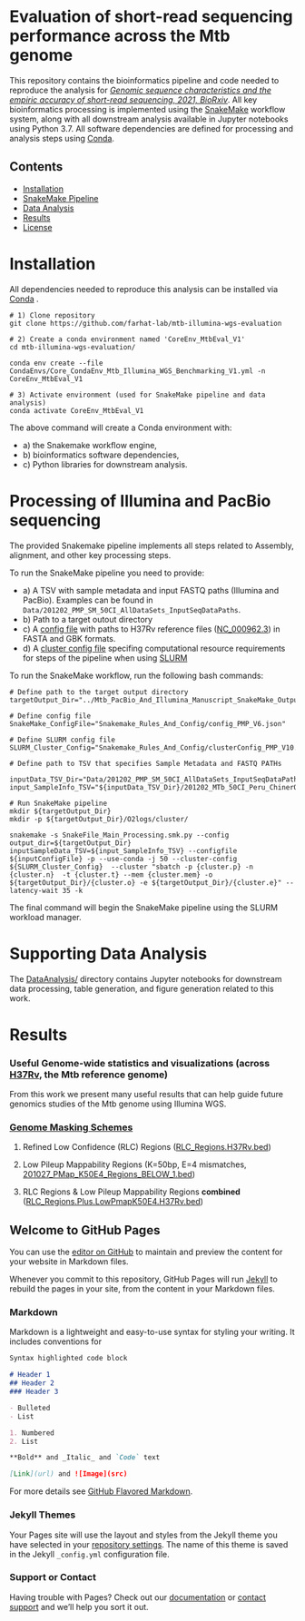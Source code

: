 # Evaluation of short-read sequencing performance across the Mtb genome

This repository contains the bioinformatics pipeline and code needed to reproduce the analysis for [*Genomic sequence characteristics and the empiric accuracy of short-read sequencing, 2021, BioRxiv*](https://www.biorxiv.org/content/10.1101/2021.04.08.438862v1). All key bioinformatics processing is implemented using the [SnakeMake](https://snakemake.github.io/) workflow system, along with all downstream analysis available in Jupyter notebooks using Python 3.7. All software dependencies are defined for processing and analysis steps using [Conda](https://docs.conda.io/en/latest/). 


## Contents
- [Installation](#Installation)
- [SnakeMake Pipeline](#Processing-of-Illumina-and-PacBio-sequencing)
- [Data Analysis](#Supporting-Data-Analysis)
- [Results](#Results)
- [License](#License)


# Installation
All dependencies needed to reproduce this analysis can be installed via [Conda](https://docs.conda.io/en/latest/) .
```
# 1) Clone repository
git clone https://github.com/farhat-lab/mtb-illumina-wgs-evaluation

# 2) Create a conda environment named 'CoreEnv_MtbEval_V1'
cd mtb-illumina-wgs-evaluation/

conda env create --file CondaEnvs/Core_CondaEnv_Mtb_Illumina_WGS_Benchmarking_V1.yml -n CoreEnv_MtbEval_V1

# 3) Activate environment (used for SnakeMake pipeline and data analysis)
conda activate CoreEnv_MtbEval_V1
```

The above command will create a Conda environment with:
- a) the Snakemake workflow engine,
- b) bioinformatics software dependencies, 
- c) Python libraries for downstream analysis.


# Processing of Illumina and PacBio sequencing 

The provided Snakemake pipeline implements all steps related to Assembly, alignment, and other key processing steps.

To run the SnakeMake pipeline you need to provide:
- a) A TSV with sample metadata and input FASTQ paths (Illumina and PacBio). Examples can be found in `Data/201202_PMP_SM_50CI_AllDataSets_InputSeqDataPaths`.
- b) Path to a target outout directory
- c) A [config file](https://github.com/farhat-lab/mtb-illumina-wgs-evaluation/blob/main/Snakemake_Rules_And_Config/config_PMP_V6.json) with paths to H37Rv reference files ([NC_000962.3](https://www.ncbi.nlm.nih.gov/nuccore/NC_000962.3)) in FASTA and GBK formats.
- d) A [cluster config file](https://github.com/farhat-lab/mtb-illumina-wgs-evaluation/blob/main/Snakemake_Rules_And_Config/clusterConfig_PMP_V10.json) specifing computational resource requirements for steps of the pipeline when using [SLURM](https://slurm.schedmd.com/documentation.html)


To run the SnakeMake workflow, run the following bash commands:
``` 
# Define path to the target output directory
targetOutput_Dir="../Mtb_PacBio_And_Illumina_Manuscript_SnakeMake_Output_V1"

# Define config file 
SnakeMake_ConfigFile="Snakemake_Rules_And_Config/config_PMP_V6.json"

# Define SLURM config file
SLURM_Cluster_Config="Snakemake_Rules_And_Config/clusterConfig_PMP_V10.json"

# Define path to TSV that specifies Sample Metadata and FASTQ PATHs

inputData_TSV_Dir="Data/201202_PMP_SM_50CI_AllDataSets_InputSeqDataPaths"
input_SampleInfo_TSV="${inputData_TSV_Dir}/201202_MTb_50CI_Peru_ChinerOms_Ngabonziza_TBPortals_PacBioDatasetsMerged_SampleInfo_InputFQs.tsv"

# Run SnakeMake pipeline
mkdir ${targetOutput_Dir}
mkdir -p ${targetOutput_Dir}/O2logs/cluster/

snakemake -s SnakeFile_Main_Processing.smk.py --config output_dir=${targetOutput_Dir} inputSampleData_TSV=${input_SampleInfo_TSV} --configfile ${inputConfigFile} -p --use-conda -j 50 --cluster-config  ${SLURM_Cluster_Config}  --cluster "sbatch -p {cluster.p} -n {cluster.n}  -t {cluster.t} --mem {cluster.mem} -o ${targetOutput_Dir}/{cluster.o} -e ${targetOutput_Dir}/{cluster.e}" --latency-wait 35 -k 
``` 
The final command will begin the SnakeMake pipeline using the SLURM workload manager. 



# Supporting Data Analysis 

The [DataAnalysis/](https://github.com/farhat-lab/mtb-illumina-wgs-evaluation/tree/main/DataAnalysis) directory contains Jupyter notebooks for downstream data processing, table generation, and figure generation related to this work.


# Results

### Useful Genome-wide statistics and visualizations (across [H37Rv]((https://www.ncbi.nlm.nih.gov/nuccore/NC_000962.3)), the Mtb reference genome)
From this work we present many useful results that can help guide future genomics studies of the Mtb genome using Illumina WGS. 

### [Genome Masking Schemes](https://github.com/farhat-lab/mtb-illumina-wgs-evaluation/tree/main/References/Mtb_H37Rv_MaskingSchemes)
1) Refined Low Confidence (RLC) Regions ([RLC_Regions.H37Rv.bed](https://raw.githubusercontent.com/farhat-lab/mtb-illumina-wgs-evaluation/main/References/Mtb_H37Rv_MaskingSchemes/RLC_Regions.H37Rv.bed))

2) Low Pileup Mappability Regions (K=50bp, E=4 mismatches, [201027_PMap_K50E4_Regions_BELOW_1.bed](https://raw.githubusercontent.com/farhat-lab/mtb-illumina-wgs-evaluation/main/References/Mtb_H37Rv_MaskingSchemes/201027_PMap_K50E4_Regions_BELOW_1.bed))

3) RLC Regions & Low Pileup Mappability Regions **combined** ([RLC_Regions.Plus.LowPmapK50E4.H37Rv.bed](https://raw.githubusercontent.com/farhat-lab/mtb-illumina-wgs-evaluation/main/Results/B_Extra_UsefulDataFiles/F_Defining_RLC_Regions/RLC_Regions.Plus.LowPmapK50E4.H37Rv.bed))











## Welcome to GitHub Pages

You can use the [editor on GitHub](https://github.com/farhat-lab/mtb-illumina-wgs-evaluation/edit/main/docs/index.md) to maintain and preview the content for your website in Markdown files.

Whenever you commit to this repository, GitHub Pages will run [Jekyll](https://jekyllrb.com/) to rebuild the pages in your site, from the content in your Markdown files.

### Markdown

Markdown is a lightweight and easy-to-use syntax for styling your writing. It includes conventions for

```markdown
Syntax highlighted code block

# Header 1
## Header 2
### Header 3

- Bulleted
- List

1. Numbered
2. List

**Bold** and _Italic_ and `Code` text

[Link](url) and ![Image](src)
```

For more details see [GitHub Flavored Markdown](https://guides.github.com/features/mastering-markdown/).

### Jekyll Themes

Your Pages site will use the layout and styles from the Jekyll theme you have selected in your [repository settings](https://github.com/farhat-lab/mtb-illumina-wgs-evaluation/settings/pages). The name of this theme is saved in the Jekyll `_config.yml` configuration file.

### Support or Contact

Having trouble with Pages? Check out our [documentation](https://docs.github.com/categories/github-pages-basics/) or [contact support](https://support.github.com/contact) and we’ll help you sort it out.

